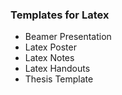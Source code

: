 ### Templates for Latex

* Beamer Presentation
* Latex Poster
* Latex Notes
* Latex Handouts
* Thesis Template